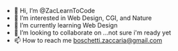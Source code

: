 - 👋 Hi, I’m @ZacLearnToCode
- 👀 I’m interested in Web Design, CGI, and Nature
- 🌱 I’m currently learning Web Design
- 💞️ I’m looking to collaborate on ...not sure i'm ready yet
- 📫 How to reach me boschetti.zaccaria@gmail.com

<!---
ZacLearnToCode/ZacLearnToCode is a ✨ special ✨ repository because its `README.md` (this file) appears on your GitHub profile.
You can click the Preview link to take a look at your changes.
--->
